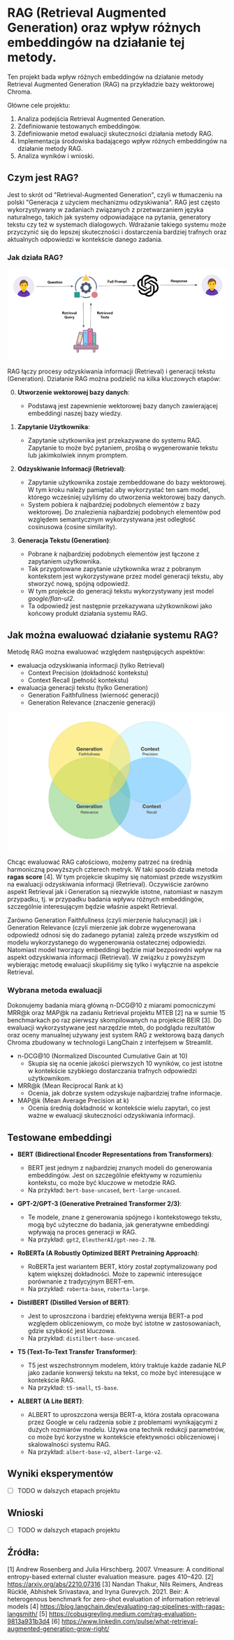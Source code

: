 # RAG (Retrieval Augmented Generation) oraz wpływ różnych embeddingów na działanie tej metody.
Ten projekt bada wpływ różnych embeddingów na działanie metody Retrieval Augmented Generation (RAG) na przykładzie bazy wektorowej Chroma.

Główne cele projektu:
1. Analiza podejścia Retrieval Augmented Generation.
2. Zdefiniowanie testowanych embeddingów.
3. Zdefiniowanie metod ewaluacji skuteczności działania metody RAG.
4. Implementacja środowiska badającego wpływ różnych embeddingów na działanie metody RAG.
5. Analiza wyników i wnioski.


## Czym jest RAG?
Jest to skrót od "Retrieval-Augmented Generation", czyli w tłumaczeniu na polski "Generacja z użyciem mechanizmu odzyskiwania". RAG jest często wykorzystywany w zadaniach związanych z przetwarzaniem języka naturalnego, takich jak systemy odpowiadające na pytania, generatory tekstu czy też w systemach dialogowych. Wdrażanie takiego systemu może przyczynić się do lepszej skuteczności i dostarczenia bardziej trafnych oraz aktualnych odpowiedzi w kontekście danego zadania.

### Jak działa RAG?
![RAG [6]](assets/1695787886133.png)

RAG łączy procesy odzyskiwania informacji (Retrieval) i generacji tekstu (Generation). Działanie RAG można podzielić na kilka kluczowych etapów:

0. **Utworzenie wektorowej bazy danych**:
    - Podstawą jest zapewnienie wektorowej bazy danych zawierającej embeddingi naszej bazy wiedzy.

1. **Zapytanie Użytkownika**:
    - Zapytanie użytkownika jest przekazywane do systemu RAG. Zapytanie to może być pytaniem, prośbą o wygenerowanie tekstu lub jakimkolwiek innym promptem.

2. **Odzyskiwanie Informacji (Retrieval)**: 
    - Zapytanie użytkownika zostaje zembeddowane do bazy wektorowej. W tym kroku należy pamiętać aby wykorzystać ten sam model, którego wcześniej użyliśmy do utworzenia wektorowej bazy danych.
    - System pobiera *k* najbardziej podobnych elementów z bazy wektorowej. Do znalezienia najbardziej podobnych elementów pod względem semantycznym wykorzystywana jest odległość cosinusowa (cosine similarity).

3. **Generacja Tekstu (Generation)**:
    - Pobrane *k* najbardziej podobnych elementów jest łączone z zapytaniem użytkownika.
	- Tak przygotowane zapytanie użytkownika wraz z pobranym kontekstem jest wykorzystywane przez model generacji tekstu, aby stworzyć nową, spójną odpowiedź.
	- W tym projekcie do generacji tekstu wykorzystywany jest model *google/flan-ul2*.
	- Ta odpowiedź jest następnie przekazywana użytkownikowi jako końcowy produkt działania systemu RAG.


## Jak można ewaluować działanie systemu RAG?
Metodę RAG można ewaluować względem następujących aspektów:
- ewaluacja odzyskiwania informacji (tylko Retrieval)
    - Context Precision (dokładność kontekstu)
    - Context Recall (pełność kontekstu)
- ewaluacja generacji tekstu (tylko Generation)
    - Generation Faithfullness (wierność generacji)
    - Generation Relevance (znaczenie generacji)

![RAG - ewaluacja [5]](assets/1*4O0q0SV8d1SpcbkIpZbEIw.webp)

Chcąc ewaluować RAG całościowo, możemy patrzeć na średnią harmoniczną powyższych czterech metryk. W taki sposób działa metoda **ragas score** [4]. W tym projekcie skupimy się natomiast przede wszystkim na ewaluacji odzyskiwania informacji (Retrieval). Oczywiście zarówno aspekt Retrieval jak i Generation są niezwykle istotne, natomiast w naszym przypadku, tj. w przypadku badania wpływu różnych embeddingów, szczególnie interesującym będzie właśnie aspekt Retrieval.

Zarówno Generation Faithfullness (czyli mierzenie halucynacji) jak i Generation Relevance (czyli mierzenie jak dobrze wygenerowana odpowiedź odnosi się do zadanego pytania) zależą przede wszystkim od modelu wykorzystanego do wygenerowania ostatecznej odpowiedzi. Natomiast model tworzący embeddingi będzie miał bezpośredni wpływ na aspekt odzyskiwania informacji (Retrieval). W związku z powyższym wybierając metodę ewaluacji skupiliśmy się tylko i wyłącznie na aspekcie Retrieval.


### Wybrana metoda ewaluacji
Dokonujemy badania miarą główną n-DCG@10 z miarami pomocniczymi MRR@k oraz MAP@k na zadaniu Retrieval projektu MTEB [2] na w sumie 15 benchmarkach po raz pierwszy skompilowanych na projekcie BEIR [3]. Do ewaluacji wykorzystywane jest narzędzie mteb, do podglądu rezultatów oraz oceny manualnej używany jest system RAG z wektorową bazą danych Chroma zbudowany w technologii LangChain z interfejsem w Streamlit.

- n-DCG@10 (Normalized Discounted Cumulative Gain at 10)
    - Skupia się na ocenie jakości pierwszych 10 wyników, co jest istotne w kontekście szybkiego dostarczania trafnych odpowiedzi użytkownikom.
- MRR@k (Mean Reciprocal Rank at k)
    - Ocenia, jak dobrze system odzyskuje najbardziej trafne informacje.
- MAP@k (Mean Average Precision at k)
    - Ocenia średnią dokładność w kontekście wielu zapytań, co jest ważne w ewaluacji skuteczności odzyskiwania informacji.

## Testowane embeddingi
- **BERT (Bidirectional Encoder Representations from Transformers)**: 
    - BERT jest jednym z najbardziej znanych modeli do generowania embeddingów. Jest on szczególnie efektywny w rozumieniu kontekstu, co może być kluczowe w metodzie RAG.
    - Na przykład: `bert-base-uncased`, `bert-large-uncased`.

- **GPT-2/GPT-3 (Generative Pretrained Transformer 2/3)**:
    - Te modele, znane z generowania spójnego i kontekstowego tekstu, mogą być użyteczne do badania, jak generatywne embeddingi wpływają na proces generacji w RAG.
    - Na przykład: `gpt2`, `EleutherAI/gpt-neo-2.7B`.

- **RoBERTa (A Robustly Optimized BERT Pretraining Approach)**:
    - RoBERTa jest wariantem BERT, który został zoptymalizowany pod kątem większej dokładności. Może to zapewnić interesujące porównanie z tradycyjnym BERT-em.
    - Na przykład: `roberta-base`, `roberta-large`.

- **DistilBERT (Distilled Version of BERT)**:
    - Jest to uproszczona i bardziej efektywna wersja BERT-a pod względem obliczeniowym, co może być istotne w zastosowaniach, gdzie szybkość jest kluczowa.
    - Na przykład: `distilbert-base-uncased`.

- **T5 (Text-To-Text Transfer Transformer)**:
    - T5 jest wszechstronnym modelem, który traktuje każde zadanie NLP jako zadanie konwersji tekstu na tekst, co może być interesujące w kontekście RAG.
    - Na przykład: `t5-small`, `t5-base`.

- **ALBERT (A Lite BERT)**:
   - ALBERT to uproszczona wersja BERT-a, która została opracowana przez Google w celu radzenia sobie z problemami wynikającymi z dużych rozmiarów modelu. Używa ona technik redukcji parametrów, co może być korzystne w kontekście efektywności obliczeniowej i skalowalności systemu RAG.
   - Na przykład: `albert-base-v2`, `albert-large-v2`.

## Wyniki eksperymentów
- [ ] TODO w dalszych etapach projektu

## Wnioski
- [ ] TODO w dalszych etapach projektu

## Źródła:
[1] Andrew Rosenberg and Julia Hirschberg. 2007. Vmeasure: A conditional entropy-based external cluster evaluation measure. pages 410–420.
[2] https://arxiv.org/abs/2210.07316
[3] Nandan Thakur, Nils Reimers, Andreas Rücklé, Abhishek Srivastava, and Iryna Gurevych. 2021. Beir: A heterogenous benchmark for zero-shot evaluation of information retrieval models
[4] https://blog.langchain.dev/evaluating-rag-pipelines-with-ragas-langsmith/
[5] https://cobusgreyling.medium.com/rag-evaluation-9813a931b3d4
[6] https://www.linkedin.com/pulse/what-retrieval-augmented-generation-grow-right/
